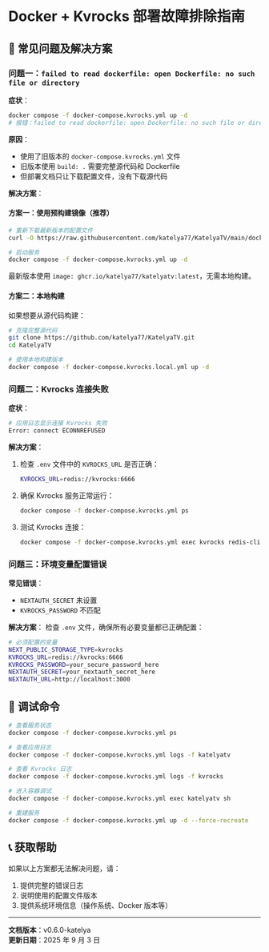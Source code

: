 # Docker + Kvrocks 部署故障排除指南

## 🐛 常见问题及解决方案

### 问题一：`failed to read dockerfile: open Dockerfile: no such file or directory`

**症状**：

```bash
docker compose -f docker-compose.kvrocks.yml up -d
# 报错：failed to read dockerfile: open Dockerfile: no such file or directory
```

**原因**：

- 使用了旧版本的 `docker-compose.kvrocks.yml` 文件
- 旧版本使用 `build: .` 需要完整源代码和 Dockerfile
- 但部署文档只让下载配置文件，没有下载源代码

**解决方案**：

#### 方案一：使用预构建镜像（推荐）

```bash
# 重新下载最新版本的配置文件
curl -O https://raw.githubusercontent.com/katelya77/KatelyaTV/main/docker-compose.kvrocks.yml

# 启动服务
docker compose -f docker-compose.kvrocks.yml up -d
```

最新版本使用 `image: ghcr.io/katelya77/katelyatv:latest`，无需本地构建。

#### 方案二：本地构建

如果想要从源代码构建：

```bash
# 克隆完整源代码
git clone https://github.com/katelya77/KatelyaTV.git
cd KatelyaTV

# 使用本地构建版本
docker compose -f docker-compose.kvrocks.local.yml up -d
```

### 问题二：Kvrocks 连接失败

**症状**：

```bash
# 应用日志显示连接 Kvrocks 失败
Error: connect ECONNREFUSED
```

**解决方案**：

1. 检查 `.env` 文件中的 `KVROCKS_URL` 是否正确：

   ```bash
   KVROCKS_URL=redis://kvrocks:6666
   ```

2. 确保 Kvrocks 服务正常运行：

   ```bash
   docker compose -f docker-compose.kvrocks.yml ps
   ```

3. 测试 Kvrocks 连接：
   ```bash
   docker compose -f docker-compose.kvrocks.yml exec kvrocks redis-cli -h localhost -p 6666 ping
   ```

### 问题三：环境变量配置错误

**常见错误**：

- `NEXTAUTH_SECRET` 未设置
- `KVROCKS_PASSWORD` 不匹配

**解决方案**：
检查 `.env` 文件，确保所有必要变量都已正确配置：

```bash
# 必须配置的变量
NEXT_PUBLIC_STORAGE_TYPE=kvrocks
KVROCKS_URL=redis://kvrocks:6666
KVROCKS_PASSWORD=your_secure_password_here
NEXTAUTH_SECRET=your_nextauth_secret_here
NEXTAUTH_URL=http://localhost:3000
```

## 🔧 调试命令

```bash
# 查看服务状态
docker compose -f docker-compose.kvrocks.yml ps

# 查看应用日志
docker compose -f docker-compose.kvrocks.yml logs -f katelyatv

# 查看 Kvrocks 日志
docker compose -f docker-compose.kvrocks.yml logs -f kvrocks

# 进入容器调试
docker compose -f docker-compose.kvrocks.yml exec katelyatv sh

# 重建服务
docker compose -f docker-compose.kvrocks.yml up -d --force-recreate
```

## 📞 获取帮助

如果以上方案都无法解决问题，请：

1. 提供完整的错误日志
2. 说明使用的配置文件版本
3. 提供系统环境信息（操作系统、Docker 版本等）

---

**文档版本**：v0.6.0-katelya  
**更新日期**：2025 年 9 月 3 日
